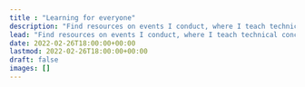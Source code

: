 ```yaml
---
title : "Learning for everyone"
description: "Find resources on events I conduct, where I teach technical concepts ranging from website and app development to training and utilizing machine learning models."
lead: "Find resources on events I conduct, where I teach technical concepts ranging from website and app development to training and utilizing machine learning models."
date: 2022-02-26T18:00:00+00:00
lastmod: 2022-02-26T18:00:00+00:00
draft: false
images: []
---
```


